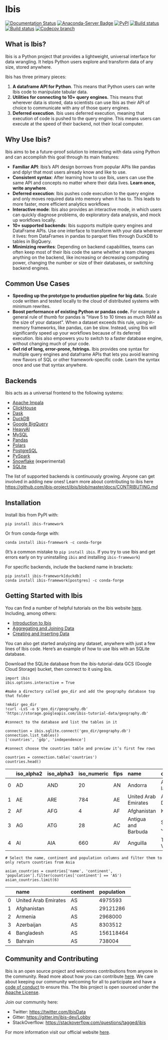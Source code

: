 # Ibis

[![Documentation Status](https://img.shields.io/badge/docs-docs.ibis--project.org-blue.svg)](http://ibis-project.org)
[![Anaconda-Server Badge](https://anaconda.org/conda-forge/ibis-framework/badges/version.svg)](https://anaconda.org/conda-forge/ibis-framework)
[![PyPI](https://img.shields.io/pypi/v/ibis-framework.svg)](https://pypi.org/project/ibis-framework)
[![Build status](https://github.com/ibis-project/ibis/actions/workflows/ibis-main.yml/badge.svg)](https://github.com/ibis-project/ibis/actions/workflows/ibis-main.yml?query=branch%3Amaster)
[![Build status](https://github.com/ibis-project/ibis/actions/workflows/ibis-backends.yml/badge.svg)](https://github.com/ibis-project/ibis/actions/workflows/ibis-backends.yml?query=branch%3Amaster)
[![Codecov branch](https://img.shields.io/codecov/c/github/ibis-project/ibis/master.svg)](https://codecov.io/gh/ibis-project/ibis)

## What is Ibis?

Ibis is a Python project that provides a lightweight, universal interface for data wrangling. It helps Python users explore and transform data of any size, stored anywhere.

Ibis has three primary pieces:
1. **A dataframe API for Python**.
This means that Python users can write Ibis code to manipulate tabular data.
2. **Utilities for connecting to 10+ query engines.**
This means that wherever data is stored, data scientists can use Ibis as their API of choice to communicate with any of those query engines. 
3. **Deferred execution**.
Ibis uses deferred execution, meaning that execution of code is pushed to the query engine.
This means users can execute at the speed of their backend, not their local computer.

## Why Use Ibis?

Ibis aims to be a future-proof solution to interacting with data using Python and can accomplish this goal through its main features:

* **Familiar API**: Ibis’s API design borrows from popular APIs like pandas and dplyr that most users already know and like to use.
* **Consistent syntax**: After learning how to use Ibis, users can use the same API and concepts no matter where their data lives.
**Learn once, write anywhere**.
* **Deferred execution**: Ibis pushes code execution to the query engine and only moves required data into memory when it has to.
This leads to more faster, more efficient analytics workflows
* **Interactive mode**: Ibis also provides an interactive mode, in which users can quickly diagnose problems, do exploratory data analysis, and mock up workflows locally.
* **10+ supported backends**: Ibis supports multiple query engines and DataFrame APIs.
Use one interface to transform with your data wherever it lives: from DataFrames in pandas to parquet files through DuckDB to tables in BigQuery.
* **Minimizing rewrites**: Depending on backend capabilities, teams can often keep most of their Ibis code the same whether a team changes anything on the backend, like increasing or decreasing computing power, changing the number or size of their databases, or switching backend engines. 

## Common Use Cases

* **Speeding up the prototype to production pipeline for big data.**
Scale code written and tested locally to the cloud of distributed systems with minimum rewrites.
* **Boost performance of existing Python or pandas code.**
For example a general rule of thumb for pandas is "Have 5 to 10 times as much RAM as the size of your dataset".
When a dataset exceeds this rule, using in-memory frameworks, like pandas, can be slow.
Instead, using Ibis will significantly speed up your workflows because of its deferred execution.
Ibis also empowers you to switch to a faster database engine, without changing much of your code.
* **Get rid of long, error-prone, fstrings.**
Ibis provides one syntax for multiple query engines and dataframe APIs that lets you avoid learning new flavors of SQL or other framework-specific code.
Learn the syntax once and use that syntax anywhere. 

## Backends

Ibis acts as a universal frontend to the following systems:
- [Apache Impala](https://ibis-project.org/docs/latest/backends/Impala/)
- [ClickHouse](https://ibis-project.org/docs/latest/backends/ClickHouse/)
- [Dask](https://ibis-project.org/docs/latest/backends/Dask/)
- [DuckDB](https://ibis-project.org/docs/latest/backends/DuckDB/)
- [Google BigQuery](https://github.com/ibis-project/ibis-bigquery)
- [HeavyAI](https://github.com/heavyai/ibis-heavyai)
- [MySQL](https://ibis-project.org/docs/latest/backends/MySQL/)
- [Pandas](https://ibis-project.org/docs/latest/backends/Pandas/)
- [Polars](https://ibis-project.org/docs/latest/backends/Polars/)
- [PostgreSQL](https://ibis-project.org/docs/latest/backends/PostgreSQL/)
- [PySpark](https://ibis-project.org/docs/latest/backends/PySpark/)
- [Snowflake](https://ibis-project.org/docs/dev/backends/Snowflake) (experimental)
- [SQLite](https://ibis-project.org/docs/latest/backends/SQLite/)

The list of supported backends is continuously growing. Anyone can get involved in adding new ones! Learn more about contributing to ibis here https://github.com/ibis-project/ibis/blob/master/docs/CONTRIBUTING.md

## Installation

Install Ibis from PyPI with: 

```
pip install ibis-framework
```

Or from conda-forge with:

```
conda install ibis-framework -c conda-forge
```

(It’s a common mistake to `pip install ibis`. If you try to use Ibis and get errors early on try uninstalling `ibis` and installing `ibis-framework`)

For specific backends, include the backend name in brackets:

```
pip install ibis-framework[duckdb]
conda install ibis-framework[postgres] -c conda-forge
```


## Getting Started with Ibis 

You can find a number of helpful tutorials on the Ibis website [here](https://ibis-project.org/docs/latest/tutorial/01-Introduction-to-Ibis/).
Including, among others:

* [Introduction to Ibis](https://ibis-project.org/docs/latest/tutorial/01-Introduction-to-Ibis/)
* [Aggregating and Joining Data](https://ibis-project.org/docs/latest/tutorial/02-Aggregates-Joins/)
* [Creating and Inserting Data](https://ibis-project.org/docs/latest/tutorial/05-IO-Create-Insert-External-Data/)

You can also get started analyzing any dataset, anywhere with just a few lines of Ibis code.
Here’s an example of how to use Ibis with an SQLite database.

Download the SQLite database from the ibis-tutorial-data GCS (Google Cloud Storage) bucket, then connect to it using ibis.

```
import ibis 
ibis.options.interactive = True

#make a directory called geo_dir and add the geography database top that folder 

!mkdir geo_dir
!curl -LsS -o $'geo_dir/geography.db'  'https://storage.googleapis.com/ibis-tutorial-data/geography.db'

#connect to the database and list the tables in it

connection = ibis.sqlite.connect('geo_dir/geography.db')
connection.list_tables()
['countries', 'gdp', 'independence']

#connect choose the countries table and preview it’s first few rows

countries = connection.table('countries')
countries.head()
```

| |iso_alpha2|iso_alpha3|iso_numeric|fips|name|capital|area_km2|population|continent|
|:----|:----|:----|:----|:----|:----|:----|:----|:----|:----|
|0|AD|AND|20|AN|Andorra|Andorra la Vella|468|84000|EU|
|1|AE|ARE|784|AE|United Arab Emirates|Abu Dhabi|82880|4975593|AS|
|2|AF|AFG|4|AF|Afghanistan|Kabul|647500|29121286|AS|
|3|AG|ATG|28|AC|Antigua and Barbuda|St. Johns|443|86754|NA|
|4|AI|AIA|660|AV|Anguilla|The Valley|102|13254|NA|


```
# Select the name, continent and population columns and filter them to only return countries from Asia

asian_countries = countries['name', 'continent', 'population'].filter(countries['continent'] == 'AS')
asian_countries.limit(6)
```

| |name|continent|population|
|:----|:----|:----|:----|
|0|United Arab Emirates|AS|4975593|
|1|Afghanistan|AS|29121286|
|2|Armenia|AS|2968000|
|3|Azerbaijan|AS|8303512|
|4|Bangladesh|AS|156118464|
|5|Bahrain|AS|738004|

## Community and Contributing 

Ibis is an open source project and welcomes contributions from anyone in the community.
Read more about how you can contribute [here](https://github.com/ibis-project/ibis/blob/master/docs/CONTRIBUTING.md).
We care about keeping our community welcoming for all to participate and have a [code of conduct](https://github.com/ibis-project/ibis/blob/master/docs/CODE_OF_CONDUCT.md) to ensure this.
The Ibis project is open sourced under the [Apache License](https://github.com/ibis-project/ibis/blob/master/LICENSE.txt).

Join our community here:
* Twitter: https://twitter.com/IbisData
* Gitter: https://gitter.im/ibis-dev/Lobby
* StackOverflow: https://stackoverflow.com/questions/tagged/ibis

For more information visit our official website [here](https://ibis-project.org/docs/latest/).
